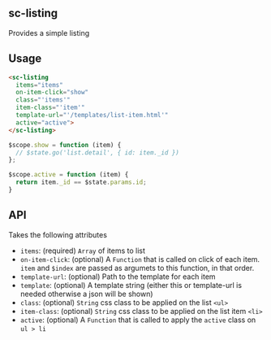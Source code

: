 ## sc-listing

Provides a simple listing

## Usage

```html
<sc-listing
  items="items"
  on-item-click="show"
  class="'items'"
  item-class="'item'"
  template-url="'/templates/list-item.html'"
  active="active">
</sc-listing>
```

```js
$scope.show = function (item) {
  // $state.go('list.detail', { id: item._id })
};

$scope.active = function (item) {
  return item._id == $state.params.id;
}
```

## API

Takes the following attributes

- `items`: (required) `Array` of items to list
- `on-item-click`: (optional) A `Function` that is called on click of each item. `item` and `$index` are passed as argumets to this function, in that order.
- `template-url`: (optional) Path to the template for each item
- `template`: (optional) A template string (either this or template-url is needed otherwise a json will be shown)
- `class`: (optional) `String` css class to be applied on the list `<ul>`
- `item-class`: (optional) `String` css class to be applied on the list item `<li>`
- `active`: (optional) A `Function` that is called to apply the `active` class on `ul > li`
